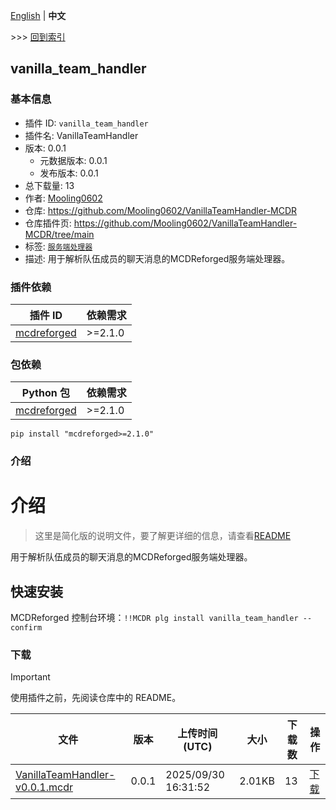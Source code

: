 [English](readme.md) | **中文**

\>\>\> [回到索引](/readme-zh_cn.md)

## vanilla_team_handler

### 基本信息

- 插件 ID: `vanilla_team_handler`
- 插件名: VanillaTeamHandler
- 版本: 0.0.1
  - 元数据版本: 0.0.1
  - 发布版本: 0.0.1
- 总下载量: 13
- 作者: [Mooling0602](https://github.com/Mooling0602)
- 仓库: https://github.com/Mooling0602/VanillaTeamHandler-MCDR
- 仓库插件页: https://github.com/Mooling0602/VanillaTeamHandler-MCDR/tree/main
- 标签: [`服务端处理器`](/labels/handler/readme-zh_cn.md)
- 描述: 用于解析队伍成员的聊天消息的MCDReforged服务端处理器。

### 插件依赖

| 插件 ID | 依赖需求 |
| --- | --- |
| [mcdreforged](https://github.com/Fallen-Breath/MCDReforged) | \>=2.1.0 |

### 包依赖

| Python 包 | 依赖需求 |
| --- | --- |
| [mcdreforged](https://pypi.org/project/mcdreforged) | \>=2.1.0 |

```
pip install "mcdreforged>=2.1.0"
```

### 介绍

# 介绍

> 这里是简化版的说明文件，要了解更详细的信息，请查看[README](https://github.com/Mooling0602/VanillaTeamHandler-MCDR/tree/main/README_zh.md)

用于解析队伍成员的聊天消息的MCDReforged服务端处理器。

## 快速安装

MCDReforged 控制台环境：`!!MCDR plg install vanilla_team_handler --confirm`

### 下载

> [!IMPORTANT]
> 使用插件之前，先阅读仓库中的 README。

| 文件 | 版本 | 上传时间 (UTC) | 大小 | 下载数 | 操作 |
| --- | --- | --- | --- | --- | --- |
| [VanillaTeamHandler-v0.0.1.mcdr](https://github.com/Mooling0602/VanillaTeamHandler-MCDR/releases/tag/0.0.1) | 0.0.1 | 2025/09/30 16:31:52 | 2.01KB | 13 | [下载](https://github.com/Mooling0602/VanillaTeamHandler-MCDR/releases/download/0.0.1/VanillaTeamHandler-v0.0.1.mcdr) |

